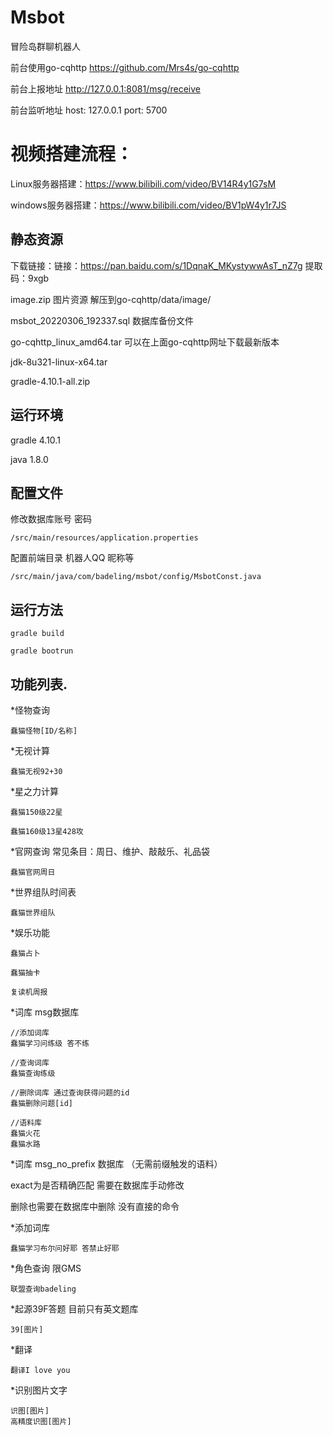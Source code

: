 # Msbot

冒险岛群聊机器人

前台使用go-cqhttp https://github.com/Mrs4s/go-cqhttp

前台上报地址 http://127.0.0.1:8081/msg/receive

前台监听地址 host: 127.0.0.1  port: 5700

# 视频搭建流程：

Linux服务器搭建：https://www.bilibili.com/video/BV14R4y1G7sM

windows服务器搭建：https://www.bilibili.com/video/BV1pW4y1r7JS

## 静态资源 

下载链接：链接：https://pan.baidu.com/s/1DqnaK_MKystywwAsT_nZ7g 
提取码：9xgb

image.zip 图片资源 解压到go-cqhttp/data/image/

msbot_20220306_192337.sql 数据库备份文件

go-cqhttp_linux_amd64.tar 可以在上面go-cqhttp网址下载最新版本

jdk-8u321-linux-x64.tar

gradle-4.10.1-all.zip

## 运行环境 

  gradle 4.10.1

  java 1.8.0
  
## 配置文件

  修改数据库账号 密码
      
    /src/main/resources/application.properties
  
  配置前端目录 机器人QQ 昵称等
   
    /src/main/java/com/badeling/msbot/config/MsbotConst.java

## 运行方法

    gradle build

    gradle bootrun

## 功能列表.

*怪物查询

    蠢猫怪物[ID/名称]

*无视计算

    蠢猫无视92+30

*星之力计算

    蠢猫150级22星

    蠢猫160级13星428攻

*官网查询 常见条目：周日、维护、敲敲乐、礼品袋

    蠢猫官网周日

*世界组队时间表

    蠢猫世界组队

*娱乐功能

    蠢猫占卜

    蠢猫抽卡

    复读机周报

*词库 msg数据库

    //添加词库
    蠢猫学习问练级 答不练
    
    //查询词库
    蠢猫查询练级
    
    //删除词库 通过查询获得问题的id
    蠢猫删除问题[id]
    
    //语料库
    蠢猫火花
    蠢猫水路

*词库 msg_no_prefix 数据库 （无需前缀触发的语料）

exact为是否精确匹配 需要在数据库手动修改 

删除也需要在数据库中删除 没有直接的命令
   
*添加词库
   
    蠢猫学习布尔问好耶 答禁止好耶

*角色查询 限GMS

    联盟查询badeling

*起源39F答题 目前只有英文题库

    39[图片]
    
*翻译

    翻译I love you
    
*识别图片文字

    识图[图片]
    高精度识图[图片]
